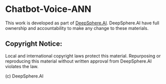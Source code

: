 # Chatbot-Voice-ANN

This work is developed as part of [DeepSphere.AI](https://github.com/Deepsphere-AI). DeepSphere.AI have full ownership and accountability to make any change to these materials.

## Copyright Notice:
Local and international copyright laws protect this material. Repurposing or reproducing this material without written approval from DeepSphere.AI violates the law.

(c) DeepSphere.AI